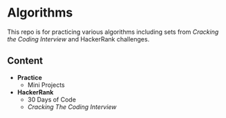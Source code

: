 # Algorithms

This repo is for practicing various algorithms including sets from _Cracking the Coding Interview_ and HackerRank challenges.

## Content

* **Practice**
  * Mini Projects
* **HackerRank**
  * 30 Days of Code
  * _Cracking The Coding Interview_